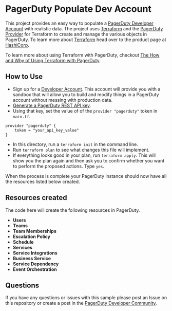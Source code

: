 # PagerDuty Populate Dev Account
This project provides an easy way to populate a [PagerDuty Developer Account](https://developer.pagerduty.com/sign-up/) with realistic data. The project uses [Terraform](https://www.terraform.io/) and the [PagerDuty Provider](https://registry.terraform.io/providers/PagerDuty/pagerduty/latest/docs) for Terraform to create and manage the various objects in PagerDuty. To learn more about [Terraform](https://www.terraform.io/) head over to the product page at [HashiCorp](https://www.hashicorp.com/).

To learn more about using Terraform with PagerDuty, checkout [The How and Why of Using Terraform with PagerDuty](https://www.pagerduty.com/eng/how-why-terraform/).

## How to Use
- Sign up for a [Developer Account](https://developer.pagerduty.com/sign-up/). This account will provide you with a sandbox that will allow you to build and modify things in a PagerDuty account without messing with production data.
- [Generate a PagerDuty REST API key](https://support.pagerduty.com/docs/generating-api-keys).
- Using that key, set the value of of the `provider "pagerduty"` token in `main.tf`.

```
provider "pagerduty" {
    token = "your_api_key_value"
}
```
- In this directory, run a `terraform init` in the command line.
- Run `terraform plan` to see what changes this file will implement. 
- If everything looks good in your plan, run `terraform apply`. This will show you the plan again and then ask you to confirm whether you want to perform the proposed actions. Type `yes`. 

When the process is complete your PagerDuty instance should now have all the resources listed below created. 

## Resources created
The code here will create the following resources in PagerDuty.

- **Users**
- **Teams**
- **Team Memberships**
- **Escalation Policy**
- **Schedule**
- **Services**
- **Service Integrations**
- **Business Service**
- **Service Dependency**
- **Event Orchestration**

## Questions
If you have any questions or issues with this sample please post an Issue on this repository or create a post in the [PagerDuty Developer Community](https://community.pagerduty.com/forum/c/developer).